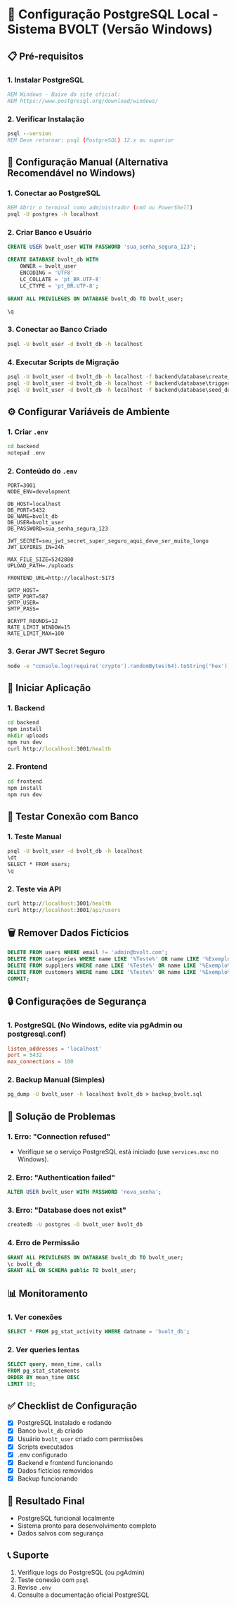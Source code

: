 
# 🐘 Configuração PostgreSQL Local - Sistema BVOLT (Versão Windows)

## 📋 Pré-requisitos

### 1. Instalar PostgreSQL
```bat
REM Windows - Baixe do site oficial:
REM https://www.postgresql.org/download/windows/
```

### 2. Verificar Instalação
```bat
psql --version
REM Deve retornar: psql (PostgreSQL) 12.x ou superior
```

## 🔧 Configuração Manual (Alternativa Recomendável no Windows)

### 1. Conectar ao PostgreSQL
```bat
REM Abrir o terminal como administrador (cmd ou PowerShell)
psql -U postgres -h localhost
```

### 2. Criar Banco e Usuário
```sql
CREATE USER bvolt_user WITH PASSWORD 'sua_senha_segura_123';

CREATE DATABASE bvolt_db WITH 
    OWNER = bvolt_user
    ENCODING = 'UTF8'
    LC_COLLATE = 'pt_BR.UTF-8'
    LC_CTYPE = 'pt_BR.UTF-8';

GRANT ALL PRIVILEGES ON DATABASE bvolt_db TO bvolt_user;

\q
```

### 3. Conectar ao Banco Criado
```bat
psql -U bvolt_user -d bvolt_db -h localhost
```

### 4. Executar Scripts de Migração
```bat
psql -U bvolt_user -d bvolt_db -h localhost -f backend\database\create_tables.sql
psql -U bvolt_user -d bvolt_db -h localhost -f backend\database\triggers.sql
psql -U bvolt_user -d bvolt_db -h localhost -f backend\database\seed_data.sql
```

## ⚙️ Configurar Variáveis de Ambiente

### 1. Criar `.env`
```bat
cd backend
notepad .env
```

### 2. Conteúdo do `.env`
```env
PORT=3001
NODE_ENV=development

DB_HOST=localhost
DB_PORT=5432
DB_NAME=bvolt_db
DB_USER=bvolt_user
DB_PASSWORD=sua_senha_segura_123

JWT_SECRET=seu_jwt_secret_super_seguro_aqui_deve_ser_muito_longo
JWT_EXPIRES_IN=24h

MAX_FILE_SIZE=5242880
UPLOAD_PATH=./uploads

FRONTEND_URL=http://localhost:5173

SMTP_HOST=
SMTP_PORT=587
SMTP_USER=
SMTP_PASS=

BCRYPT_ROUNDS=12
RATE_LIMIT_WINDOW=15
RATE_LIMIT_MAX=100
```

### 3. Gerar JWT Secret Seguro
```bat
node -e "console.log(require('crypto').randomBytes(64).toString('hex'))"
```

## 🚀 Iniciar Aplicação

### 1. Backend
```bat
cd backend
npm install
mkdir uploads
npm run dev
curl http://localhost:3001/health
```

### 2. Frontend
```bat
cd frontend
npm install
npm run dev
```

## 🧪 Testar Conexão com Banco

### 1. Teste Manual
```bat
psql -U bvolt_user -d bvolt_db -h localhost
\dt
SELECT * FROM users;
\q
```

### 2. Teste via API
```bat
curl http://localhost:3001/health
curl http://localhost:3001/api/users
```

## 🗑️ Remover Dados Fictícios

```sql
DELETE FROM users WHERE email != 'admin@bvolt.com';
DELETE FROM categories WHERE name LIKE '%Teste%' OR name LIKE '%Exemplo%';
DELETE FROM suppliers WHERE name LIKE '%Teste%' OR name LIKE '%Exemplo%';
DELETE FROM customers WHERE name LIKE '%Teste%' OR name LIKE '%Exemplo%';
COMMIT;
```

## 🔒 Configurações de Segurança

### 1. PostgreSQL (No Windows, edite via pgAdmin ou postgresql.conf)
```conf
listen_addresses = 'localhost'
port = 5432
max_connections = 100
```

### 2. Backup Manual (Simples)
```bat
pg_dump -U bvolt_user -h localhost bvolt_db > backup_bvolt.sql
```

## 🐛 Solução de Problemas

### 1. Erro: "Connection refused"
- Verifique se o serviço PostgreSQL está iniciado (use `services.msc` no Windows).

### 2. Erro: "Authentication failed"
```sql
ALTER USER bvolt_user WITH PASSWORD 'nova_senha';
```

### 3. Erro: "Database does not exist"
```bat
createdb -U postgres -O bvolt_user bvolt_db
```

### 4. Erro de Permissão
```sql
GRANT ALL PRIVILEGES ON DATABASE bvolt_db TO bvolt_user;
\c bvolt_db
GRANT ALL ON SCHEMA public TO bvolt_user;
```

## 📊 Monitoramento

### 1. Ver conexões
```sql
SELECT * FROM pg_stat_activity WHERE datname = 'bvolt_db';
```

### 2. Ver queries lentas
```sql
SELECT query, mean_time, calls 
FROM pg_stat_statements 
ORDER BY mean_time DESC 
LIMIT 10;
```

## ✅ Checklist de Configuração

- [x] PostgreSQL instalado e rodando
- [x] Banco `bvolt_db` criado
- [x] Usuário `bvolt_user` criado com permissões
- [x] Scripts executados
- [x] .env configurado
- [x] Backend e frontend funcionando
- [x] Dados fictícios removidos
- [x] Backup funcionando

## 🎯 Resultado Final

- PostgreSQL funcional localmente
- Sistema pronto para desenvolvimento completo
- Dados salvos com segurança

## 📞 Suporte

1. Verifique logs do PostgreSQL (ou pgAdmin)
2. Teste conexão com `psql`
3. Revise `.env`
4. Consulte a documentação oficial PostgreSQL
